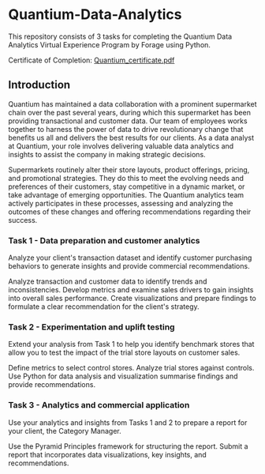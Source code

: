 # Quantium-Data-Analytics
This repository consists of 3 tasks for completing the Quantium Data Analytics Virtual Experience Program by Forage using Python.

Certificate of Completion: [Quantium_certificate.pdf](https://github.com/user-attachments/files/16929813/NkaC7knWtjSbi6aYv_Quantium_WHAy56JMNubDjZ2os_1725873395192_completion_certificate.1.pdf)



## Introduction
Quantium has maintained a data collaboration with a prominent supermarket chain over the past several years, during which this supermarket has been providing transactional and customer data. Our team of employees works together to harness the power of data to drive revolutionary change that benefits us all and delivers the best results for our clients. As a data analyst at Quantium, your role involves delivering valuable data analytics and insights to assist the company in making strategic decisions.

Supermarkets routinely alter their store layouts, product offerings, pricing, and promotional strategies. They do this to meet the evolving needs and preferences of their customers, stay competitive in a dynamic market, or take advantage of emerging opportunities. The Quantium analytics team actively participates in these processes, assessing and analyzing the outcomes of these changes and offering recommendations regarding their success.

### Task 1 - Data preparation and customer analytics
Analyze your client's transaction dataset and identify customer purchasing behaviors to generate insights and provide commercial recommendations.

Analyze transaction and customer data to identify trends and inconsistencies.
Develop metrics and examine sales drivers to gain insights into overall sales performance.
Create visualizations and prepare findings to formulate a clear recommendation for the client's strategy.

### Task 2 - Experimentation and uplift testing
Extend your analysis from Task 1 to help you identify benchmark stores that allow you to test the impact of the trial store layouts on customer sales.

Define metrics to select control stores.
Analyze trial stores against controls.
Use Python for data analysis and visualization summarise findings and provide recommendations.

### Task 3 - Analytics and commercial application
Use your analytics and insights from Tasks 1 and 2 to prepare a report for your client, the Category Manager.

Use the Pyramid Principles framework for structuring the report.
Submit a report that incorporates data visualizations, key insights, and recommendations.
